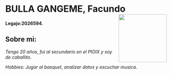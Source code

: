 # __BULLA GANGEME, Facundo__ <img src= "https://user-images.githubusercontent.com/102707236/161444720-8ef00464-3986-45e2-9d6a-2af042224e40.jpeg" width = "auto" height ="150" align="right">
#### Legajo:2026594.
## __Sobre mi:__
*Tengo 20 años, fui al secundario en el PIOIX y soy de caballito*.

*Hobbies: Jugar al basquet, analizar datos y escuchar musica*. 
